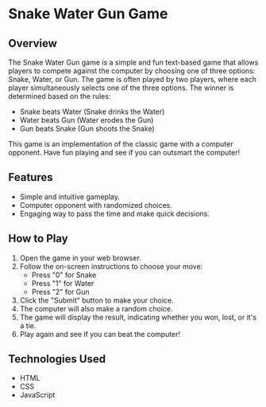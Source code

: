 # Snake Water Gun Game

## Overview

The Snake Water Gun game is a simple and fun text-based game that allows players to compete against the computer by choosing one of three options: Snake, Water, or Gun. The game is often played by two players, where each player simultaneously selects one of the three options. The winner is determined based on the rules:

- Snake beats Water (Snake drinks the Water)
- Water beats Gun (Water erodes the Gun)
- Gun beats Snake (Gun shoots the Snake)

This game is an implementation of the classic game with a computer opponent. Have fun playing and see if you can outsmart the computer!

## Features

- Simple and intuitive gameplay.
- Computer opponent with randomized choices.
- Engaging way to pass the time and make quick decisions.

## How to Play

1. Open the game in your web browser.
2. Follow the on-screen instructions to choose your move:
   - Press "0" for Snake
   - Press "1" for Water
   - Press "2" for Gun
3. Click the "Submit" button to make your choice.
4. The computer will also make a random choice.
5. The game will display the result, indicating whether you won, lost, or it's a tie.
6. Play again and see if you can beat the computer!

## Technologies Used

- HTML
- CSS
- JavaScript


